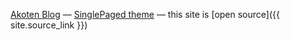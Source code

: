 
[Akoten Blog](http://blog.akoten.com)
&mdash;
[SinglePaged theme](https://github.com/t413/SinglePaged)
&mdash;
this site is [open source]({{ site.source_link }})